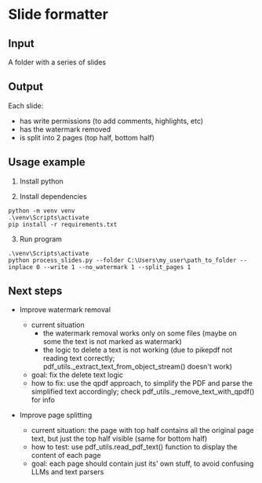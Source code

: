 # Slide formatter

## Input 

A folder with a series of slides

## Output

Each slide:
- has write permissions (to add comments, highlights, etc)
- has the watermark removed
- is split into 2 pages (top half, bottom half)

## Usage example

1) Install python

2) Install dependencies
```
python -m venv venv
.\venv\Scripts\activate
pip install -r requirements.txt
```

3) Run program
```
.\venv\Scripts\activate
python process_slides.py --folder C:\Users\my_user\path_to_folder --inplace 0 --write 1 --no_watermark 1 --split_pages 1
```

## Next steps

- Improve watermark removal
    - current situation
        - the watermark removal works only on some files (maybe on some the text is not marked as watermark)
        - the logic to delete a text is not working (due to pikepdf not reading text correctly; pdf_utils._extract_text_from_object_stream() doesn't work)
    - goal: fix the delete text logic
    - how to fix: use the qpdf approach, to simplify the PDF and parse the simplified text accordingly; check pdf_utils._remove_text_with_qpdf() for info

- Improve page splitting
    - current situation: the page with top half contains all the original page text, but just the top half visible (same for bottom half)
    - how to test: use pdf_utils.read_pdf_text() function to display the content of each page
    - goal: each page should contain just its' own stuff, to avoid confusing LLMs and text parsers